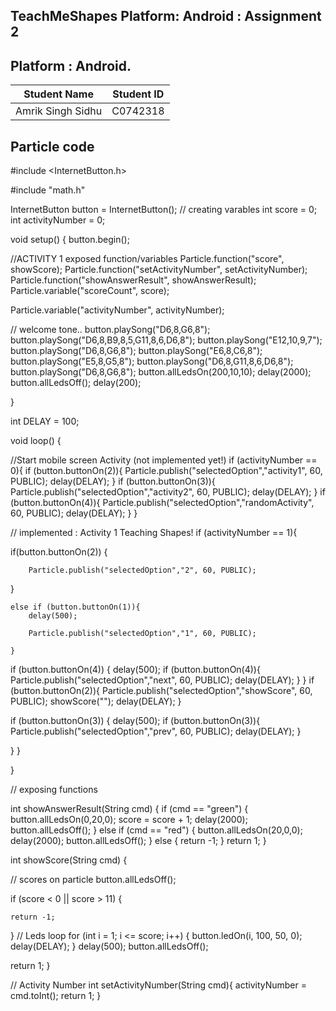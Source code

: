 ## TeachMeShapes Platform: Android : Assignment 2
## Platform : Android.

Student Name  | Student ID
------------- | -------------
Amrik Singh Sidhu  | C0742318


## Particle code

#include <InternetButton.h>

#include "math.h"

InternetButton button = InternetButton();
// creating varables
int score = 0;
int activityNumber = 0;

void setup() {
  button.begin();

//ACTIVITY 1 exposed function/variables
  Particle.function("score", showScore);
  Particle.function("setActivityNumber", setActivityNumber);
  Particle.function("showAnswerResult", showAnswerResult);
  Particle.variable("scoreCount", score);
  
  Particle.variable("activityNumber", activityNumber);

// welcome tone..
   button.playSong("D6,8,G6,8");
    button.playSong("D6,8,B9,8,5,G11,8,6,D6,8");
    button.playSong("E12,10,9,7");
    button.playSong("D6,8,G6,8");
    button.playSong("E6,8,C6,8");
    button.playSong("E5,8,G5,8");
    button.playSong("D6,8,G11,8,6,D6,8");
    button.playSong("D6,8,G6,8");
    button.allLedsOn(200,10,10);
    delay(2000);
    button.allLedsOff();
    delay(200);
  
}



int DELAY = 100;

void loop() {

//Start mobile screen Activity (not implemented yet!)
  if (activityNumber == 0){
        if (button.buttonOn(2)){
       Particle.publish("selectedOption","activity1", 60, PUBLIC);
       delay(DELAY);
   }
        if (button.buttonOn(3)){
       Particle.publish("selectedOption","activity2", 60, PUBLIC);
       delay(DELAY);
   }
        if (button.buttonOn(4)){
       Particle.publish("selectedOption","randomActivity", 60, PUBLIC);
       delay(DELAY);
   }
  }
  
  

// implemented : Activity 1 Teaching Shapes!
  if (activityNumber == 1){
    
    
  if(button.buttonOn(2))
  {
    
        Particle.publish("selectedOption","2", 60, PUBLIC);
  }
   
    else if (button.buttonOn(1)){
        delay(500);
       
        Particle.publish("selectedOption","1", 60, PUBLIC);
    
    }
  
    

   if (button.buttonOn(4)) {
       delay(500);
       if (button.buttonOn(4)){
        Particle.publish("selectedOption","next", 60, PUBLIC);
        delay(DELAY);
       }
  }
  if (button.buttonOn(2)){
      Particle.publish("selectedOption","showScore", 60, PUBLIC);
      showScore("");
      delay(DELAY);
    }
    
  if (button.buttonOn(3)) {
      delay(500);
      if (button.buttonOn(3)){
        Particle.publish("selectedOption","prev", 60, PUBLIC);
        delay(DELAY);
      }
    
  }
  }
  
 
 
}

// exposing functions

int showAnswerResult(String cmd) {
  if (cmd == "green") {
    button.allLedsOn(0,20,0);
    score = score + 1;
    delay(2000);
    button.allLedsOff();
  }
  else if (cmd == "red") {
    button.allLedsOn(20,0,0);
    delay(2000);
    button.allLedsOff();
  }
  else {
    return -1;
  }
  return 1;
}

int showScore(String cmd) {

  // scores on particle
  button.allLedsOff();

  if (score < 0 || score > 11) {

    return -1;
  }
// Leds loop
  for (int i = 1; i <= score; i++) {
      button.ledOn(i, 100, 50, 0);
      delay(DELAY);
  }
  delay(500);
  button.allLedsOff();

  return 1;
}

// Activity Number
int setActivityNumber(String cmd){
    activityNumber = cmd.toInt();
    return 1;
}
